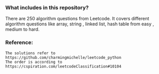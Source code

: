 ### What includes in this repository? 
There are 250 algorithm questions from Leetcode. It covers different algorithm questions like array, string , linked list, hash table from 
easy , medium to hard. 

### Reference:
    
    The solutions refer to  https://github.com/charmingmichelle/leetcode_python
    The order is according to  https://cspiration.com/leetcodeClassification#10104
    
